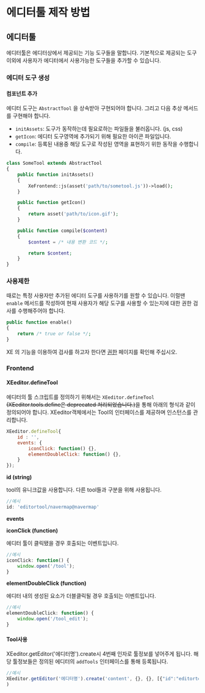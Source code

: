 # 에디터툴 제작 방법

## 에디터툴

에디터툴은 에디터상에서 제공되는 기능 도구들을 말합니다. 기본적으로 제공되는 도구 이외에 사용자가 에디터에서 사용가능한 도구들을 추가할 수 있습니다.

### 에디터 도구 생성

#### 컴포넌트 추가

에디터 도구는 `AbstractTool` 을 상속받아 구현되어야 합니다. 그리고 다음 추상 메서드를 구현해야 합니다.

* `initAssets`: 도구가 동작하는데 필요로하는 파일들을 불러옵니다. \(js, css\)
* `getIcon`: 에디터 도구영역에 추가되기 위해 필요한 아이콘 파일입니다.
* `compile`: 등록된 내용중 해당 도구로 작성된 영역을 표현하기 위한 동작을 수행합니다.

```php
class SomeTool extends AbstractTool
{
    public function initAssets()
    {
        XeFrontend::js(asset('path/to/sometool.js'))->load();
    }

    public function getIcon()
    {
        return asset('path/to/icon.gif');
    }

    public function compile($content)
    {
        $content = /* 내용 변환 코드 */;

        return $content;
    }
}
```

### 사용제한

때로는 특정 사용자만 추가된 에디터 도구를 사용하기를 원할 수 있습니다. 이럴땐 `enable` 메서드를 작성하여 현재 사용자가 해당 도구를 사용할 수 있는지에 대한 권한 검사를 수행해주어야 합니다.

```php
public function enable()
{
    return /* true or false */;
}
```

XE 의 기능을 이용하여 검사를 하고자 한다면 [권한](https://github.com/xpressengine/xpressengine-manual/tree/c7478cb51aab4433d992bac673751500bc61d523/service-permission.md) 페이지를 확인해 주십시오.

### Frontend

#### XEeditor.defineTool

에디터의 툴 스크립트를 정의하기 위해서는 `XEeditor.defineTool` ~~\(XEeditor.tools.define은 deprecated 처리되었습니다.\)~~을 통해 아래의 형식과 같이 정의되어야 합니다. XEeditor객체에서는 Tool의 인터페이스를 제공하며 인스턴스를 관리합니다.

```javascript
XEeditor.defineTool{
    id : '',
    events: {
        iconClick: function() {},
        elementDoubleClick: function() {},
    }
});
```

**id \(string\)**

tool의 유니크값을 사용합니다. 다른 tool들과 구분을 위해 사용됩니다.

```javascript
//예시
id: 'editortool/navermap@navermap'
```

**events**

**iconClick \(function\)**

에디터 툴이 클릭됐을 경우 호출되는 이벤트입니다.

```javascript
//예시
iconClick: function() {
    window.open('/tool');
}
```

**elementDoubleClick \(function\)**

에디터 내의 생성된 요소가 더블클릭될 경우 호출되는 이벤트입니다.

```javascript
//예시
elementDoubleClick: function() {
    window.open('/tool_edit');
}
```

#### Tool사용

XEeditor.getEditor\('에디터명'\).create시 4번째 인자로 툴정보를 넣어주게 됩니다. 해당 툴정보들은 정의된 에디터의 `addTools` 인터페이스를 통해 등록됩니다.

```javascript
//예시
XEeditor.getEditor('에디터명').create('content', {}, {}, [{"id":"editortool\/navermap@navermap","icon":"http:\/\/domain\/plugins\/template_tool\/assets\/icon.gif","options":[],"enable":true}]
)
```

